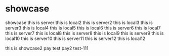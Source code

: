 # showcase

showcase
this is server
this is local2
this is server2
this is local3
this is server3
this is local4
this is local5
this is local6
this is server6
this is local7
this is server7
this is local8
this is server8
this is local9
this is server9
this is local10
this is server10
this is server11
this is server12
this is local12

this is showcase2
pay test
pay2
test-111